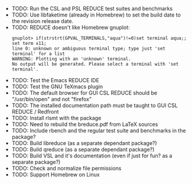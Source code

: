 <!-- vim: set ft=markdown ts=4 sw=4 tw=0 expandtab colorcolumn=80 :         -->
<!-- SPDX-License-Identifier: BSD-2-Clause                                  -->
<!--                                                                        -->
<!-- Copyright (c) 2022 Jeffrey H. Johnson <trnsz@pobox.com>                -->
<!--                                                                        -->
<!-- Redistribution and use in source and binary forms, with or without     -->
<!-- modification, are permitted provided that the following conditions are -->
<!-- met:                                                                   -->
<!--                                                                        -->
<!--   1. Redistributions of source code must retain the relevant copyright -->
<!--      notice, this list of conditions and the following disclaimer.     -->
<!--                                                                        -->
<!--   2. Redistributions in binary form must reproduce the relevant        -->
<!--      copyright notice, this list of conditions and the following       -->
<!--      disclaimer in the documentation and/or other materials provided   -->
<!--      with the distribution.                                            -->
<!--                                                                        -->
<!-- THIS SOFTWARE IS PROVIDED BY THE COPYRIGHT HOLDERS AND CONTRIBUTORS    -->
<!-- "AS IS" AND ANY EXPRESS OR IMPLIED WARRANTIES, INCLUDING, BUT NOT      -->
<!-- LIMITED TO, THE IMPLIED WARRANTIES OF MERCHANTABILITY AND FITNESS FOR  -->
<!-- A PARTICULAR PURPOSE ARE DISCLAIMED. IN NO EVENT SHALL THE COPYRIGHT   -->
<!-- OWNERS OR CONTRIBUTORS BE LIABLE FOR ANY DIRECT, INDIRECT, INCIDENTAL, -->
<!-- SPECIAL, EXEMPLARY, OR CONSEQUENTIAL DAMAGES (INCLUDING, BUT NOT       -->
<!-- LIMITED TO, PROCUREMENT OF SUBSTITUTE GOODS OR SERVICES; LOSS OF USE,  -->
<!-- DATA, OR PROFITS; OR BUSINESS INTERRUPTION) HOWEVER CAUSED AND ON ANY  -->
<!-- THEORY OF LIABILITY, WHETHER IN CONTRACT, STRICT LIABILITY, OR TORT    -->
<!-- (INCLUDING NEGLIGENCE OR OTHERWISE) ARISING IN ANY WAY OUT OF THE USE  -->
<!-- OF THIS SOFTWARE, EVEN IF ADVISED OF THE POSSIBILITY OF SUCH DAMAGE.   -->
<!--                                                                        -->
* TODO: Run the CSL and PSL REDUCE test suites and benchmarks
* TODO: Use libfaketime (already in Homebrew) to set the build date to the revision release date.
* TODO: REDUCE doesn't like Homebrew gnuplot:
  ```
  gnuplot> if(strstrt(GPVAL_TERMINALS,"aqua")!=0)set terminal aqua;;    set term x11;
  line 0: unknown or ambiguous terminal type; type just 'set terminal' for a list
  WARNING: Plotting with an 'unknown' terminal.
  No output will be generated. Please select a terminal with 'set terminal'.
  ```
* TODO: Test the Emacs REDUCE IDE
* TODO: Test the GNU TeXmacs plugin
* TODO: The default browser for GUI CSL REDUCE should be "/usr/bin/open" and not "firefox"
* TODO: The installed documentation path must be taught to GUI CSL REDUCE / Redfront
* TODO: Install rlsmt with the package
* TODO: Need to rebuild the breduce.pdf from LaTeX sources
* TODO: Include rbench and the regular test suite and benchmarks in the package?
* TODO: Build libreduce (as a separate dependant package?)
* TODO: Build qreduce (as a separate dependant package?)
* TODO: Build VSL and it's documentation (even if just for fun? as a separate package?)
* TODO: Check and normalize file permissions
* TODO: Support Homebrew on Linux

